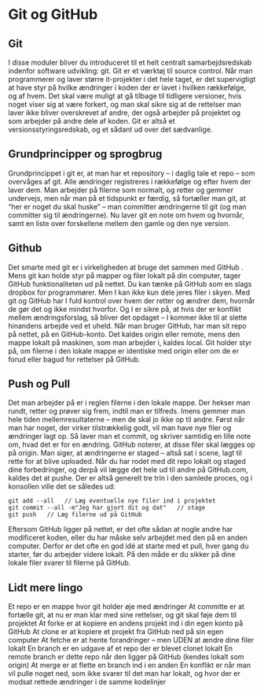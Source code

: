 # Git og GitHub
## Git
I disse moduler bliver du introduceret til et helt centralt samarbejdsredskab indenfor software udvikling: git. Git er et værktøj til source control. Når man programmerer og laver større it-projekter i det hele taget, er det supervigtigt at have styr på hvilke ændringer i koden der er lavet i hvilken rækkefølge, og af hvem. Det skal være muligt at gå tilbage til tidligere versioner, hvis noget viser sig at være forkert, og man skal sikre sig at de rettelser man laver ikke bliver overskrevet af andre, der også arbejder på projektet og som arbejder på andre dele af koden. Git er altså et versionsstyringsredskab, og et sådant ud over det sædvanlige.

## Grundprincipper og sprogbrug
Grundprincippet i git er, at man har et repository – i daglig tale et repo – som overvåges af git. Alle ændringer registreres i rækkefølge og efter hvem der laver dem. Man arbejder på filerne som normalt, og retter og gemmer undervejs, men når man på et tidspunkt er færdig, så fortæller man git, at “her er noget du skal huske” – man committer ændringerne til git (og man committer sig til ændringerne). Nu laver git en note om hvem og hvornår, samt en liste over forskellene mellem den gamle og den nye version.

## Github
Det smarte med git er i virkeligheden at bruge det sammen med GitHub . Mens git kan holde styr på mapper og filer lokalt på din computer, tager GitHub funktionaliteten ud på nettet. Du kan tænke på GitHub som en slags dropbox for programmører. Men I kan ikke kun dele jeres filer i skyen. Med git og GitHub har I fuld kontrol over hvem der retter og ændrer dem, hvornår de gør det og ikke mindst hvorfor. Og I er sikre på, at hvis der er konflikt mellem ændringsforslag, så bliver det opdaget – I kommer ikke til at slette hinandens arbejde ved et uheld.
Når man bruger GitHub, har man sit repo på nettet, på en GitHub-konto. Det kaldes origin eller remote, mens den mappe lokalt på maskinen, som man arbejder i, kaldes local. Git holder styr på, om filerne i den lokale mappe er identiske med origin eller om de er forud eller bagud for rettelser på GitHub. 

## Push og Pull
Det man arbejder på er i reglen filerne i den lokale mappe. Der hekser man rundt, retter og prøver sig frem, indtil man er tilfreds. Imens gemmer man hele tiden mellemresultaterne – men de skal jo ikke op til andre. Først når man har noget, der virker tilstrækkelig godt, vil man have nye filer og ændringer lagt op. Så laver man et commit, og skriver samtidig en lille note om, hvad det er for en ændring. GitHub noterer, at disse filer skal lægges op på origin. Man siger, at ændringerne er staged – altså sat i scene, lagt til rette for at blive uploaded.
Når du har rodet med dit repo lokalt og staged dine forbedringer, og derpå vil lægge det hele ud til andre på GitHub.com, kaldes det at pushe. Der er altså generelt tre trin i den samlede proces, og i konsollen ville det se således ud:
```
git add --all   // Læg eventuelle nye filer ind i projektet
git commit --all -m"Jeg har gjort dit og dat"   // stage
git push   // Læg filerne ud på GitHub
````

Eftersom GitHub ligger på nettet, er det ofte sådan at nogle andre har modificeret koden, eller du har måske selv arbejdet med den på en anden computer. Derfor er det ofte en god idé at starte med et pull, hver gang du starter, før du arbejder videre lokalt. På den måde er du sikker på dine lokale filer svarer til filerne på GitHub. 

## Lidt mere lingo
Et repo er en mappe hvor git holder øje med ændringer
At committe er at fortælle git, at nu er man klar med sine rettelser, og git skal føje dem til projektet
At forke er at kopiere en andens projekt ind i din egen konto på GitHub
At clone er at kopiere et projekt fra GitHub ned på sin egen computer
At fetche er at hente forandringer – men UDEN at ændre dine filer lokalt
En branch er en udgave af et repo der er blevet clonet lokalt
En remote branch er dette repo når den ligger på GitHub (kendes lokalt som origin)
At merge er at flette en branch ind i en anden
En konflikt er når man vil pulle noget ned, som ikke svarer til det man har lokalt, og hvor der er modsat rettede ændringer i de samme kodelinjer
